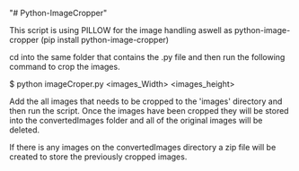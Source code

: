 "# Python-ImageCropper" 

This script is using PILLOW for the image handling aswell as python-image-cropper (pip install python-image-cropper)

cd into the same folder that contains the .py file and then run the following command to crop the images.

$ python imageCroper.py <images_Width> <images_height> 

Add the all images that needs to be cropped to the 'images' directory and then run the script.
Once the images have been cropped they will be stored into the convertedImages folder and all of the original images will be deleted.

If there is any images on the convertedImages directory a zip file will be created to store the previously cropped images. 
